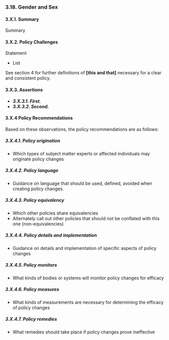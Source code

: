 ### 3.18.  Gender and Sex

#### 3.X.1.  Summary
Summary

#### 3.X.2.  Policy Challenges
Statement

- List

See section 4 for further definitions of **[this and that]** necessary for a clear and consistent policy.

#### 3.X.3. Assertions 

-  *__3.X.3.1. First.__*
-  *__3.X.3.2. Second.__*

#### 3.X.4  Policy Recommendations
Based on these observations, the policy recommendations are as follows:

##### 3.X.4.1. Policy origination
- Which types of subject matter experts or affected individuals may originate policy changes

##### 3.X.4.2. Policy language
- Guidance on language that should be used, defined, avoided when creating policy changes.

##### 3.X.4.3. Policy equivalency
- Which other policies share equivalencies
- Alternately call out other policies that should not be conflated with this one (non-equivalencies)

##### 3.X.4.4. Policy details and implementation
- Guidance on details and implementation of specific aspects of policy changes

##### 3.X.4.5. Policy monitors 
- What kinds of bodies or systems will monitor policy changes for efficacy

##### 3.X.4.6. Policy measures
- What kinds of measurements are necessary for determining the efficacy of policy changes

##### 3.X.4.7. Policy remedies
- What remedies should take place if policy changes prove ineffective 

